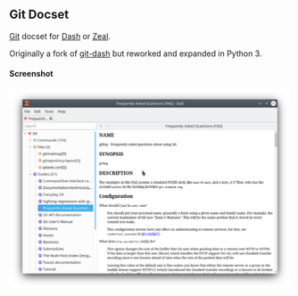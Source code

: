 ## Git Docset

[Git](http://git-scm.com/docs) docset for [Dash](https://kapeli.com/dash) or [Zeal](https://zealdocs.org/).

Originally a fork of [git-dash](https://github.com/iamaziz/git-dash) but reworked and expanded in Python 3.

#### Screenshot
![Screenshot](./screenshot.png)
